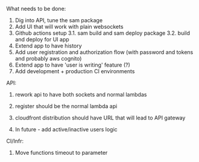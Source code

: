 What needs to be done:

1. Dig into API, tune the sam package
2. Add UI that will work with plain websockets
3. Github actions setup
3.1. sam build and sam deploy package
3.2. build and deploy for UI app
4. Extend app to have history
5. Add user registration and authorization flow (with password and tokens and probably aws cognito)
6. Extend app to have 'user is writing' feature (?)
7. Add development + production CI environments


API:
1. rework api to have both sockets and normal lambdas
2. register should be the normal lambda api
3. cloudfront distribution should have URL that will lead to API gateway

4. In future - add active/inactive users logic

CI/Infr:
1. Move functions timeout to parameter
